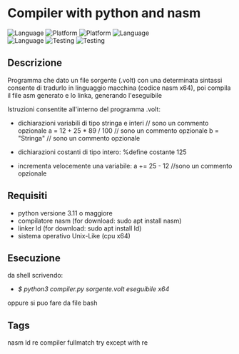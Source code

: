 # Compiler with python and nasm
![Language](https://img.shields.io/badge/Spellcheck-Pass-green?style=flat) 
![Platform](https://img.shields.io/badge/OS%20platform%20supported-Linux-green?style=flat)
![Platform](https://img.shields.io/badge/OS%20platform%20-Linux-green?style=flat) 
![Language](https://img.shields.io/badge/Language-Python-yellowgreen?style=flat)  
![Language](https://img.shields.io/badge/Language-nasm-blue?style=flat)
![Testing](https://img.shields.io/badge/PEP8%20CheckOnline-Passing-green) 
![Testing](https://img.shields.io/badge/Test-Pass-green)

## Descrizione
Programma che dato un file sorgente (.volt) con una determinata sintassi consente di tradurlo
in linguaggio macchina (codice nasm x64), poi compila il file asm generato e lo linka, generando l'eseguibile 

Istruzioni consentite all'interno del programma .volt:

- dichiarazioni variabili di tipo stringa e interi
// sono un commento opzionale
a = 12 + 25 * 89 / 100   // sono un commento opzionale
b = "Stringa"            // sono un commento opzionale

- dichiarazioni costanti di tipo intero:
%define costante 125

- incrementa velocemente una variabile:
a += 25 - 12             //sono un commento opzionale


## Requisiti
- python versione 3.11 o maggiore
- compilatore nasm (for download: sudo apt install nasm)
- linker ld (for download: sudo apt install ld)
- sistema operativo Unix-Like (cpu x64)

## Esecuzione
da shell scrivendo:
- _$ python3 compiler.py sorgente.volt eseguibile x64_

oppure si puo fare da file bash

## Tags
nasm ld re compiler fullmatch try except with re
